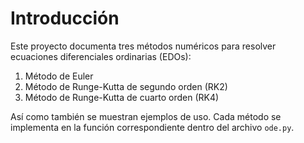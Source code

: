 # Introducción

Este proyecto documenta tres métodos numéricos para resolver ecuaciones diferenciales ordinarias (EDOs):

1. Método de Euler
2. Método de Runge-Kutta de segundo orden (RK2)
3. Método de Runge-Kutta de cuarto orden (RK4)

Así como también se muestran ejemplos de uso.
Cada método se implementa en la función correspondiente dentro del archivo `ode.py`.

